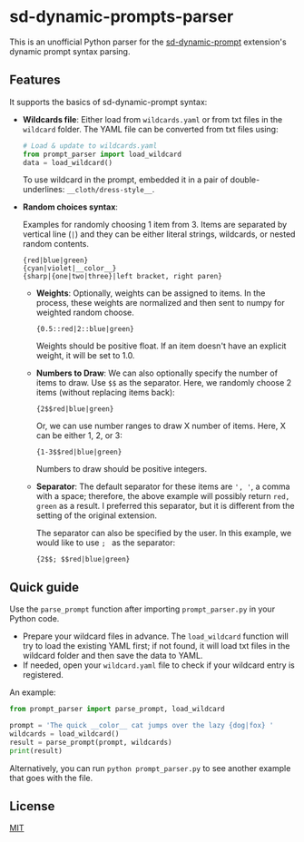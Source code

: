 # sd-dynamic-prompts-parser

This is an unofficial Python parser for the [sd-dynamic-prompt](https://github.com/adieyal/sd-dynamic-prompts) extension's dynamic prompt syntax parsing. 

## Features

It supports the basics of sd-dynamic-prompt syntax:

* **Wildcards file**: Either load from `wildcards.yaml` or from txt files in the `wildcard` folder. The YAML file can be converted from txt files using:
  
  ```python
  # Load & update to wildcards.yaml
  from prompt_parser import load_wildcard
  data = load_wildcard()
  ```
  
  To use wildcard in the prompt, embedded it in a pair of double-underlines: `__cloth/dress-style__`.

* **Random choices syntax**:
  
  Examples for randomly choosing 1 item from 3. Items are separated by vertical line (`|`) and they can be either literal strings, wildcards, or nested random contents.
  ```
  {red|blue|green}
  {cyan|violet|__color__}
  {sharp|{one|two|three}|left bracket, right paren}
  ```
  
  - **Weights**: Optionally, weights can be assigned to items. In the process, these weights are normalized and then sent to numpy for weighted random choose.
    ```
    {0.5::red|2::blue|green}
    ```
    
    Weights should be positive float. If an item doesn't have an explicit weight, it will be set to 1.0.

  - **Numbers to Draw**: We can also optionally specify the number of items to draw. Use `$$` as the separator. Here, we randomly choose 2 items (without replacing items back):
    ```
    {2$$red|blue|green}
    ```

    Or, we can use number ranges to draw X number of items. Here, X can be either 1, 2, or 3:
    ```
    {1-3$$red|blue|green}
    ```
    
    Numbers to draw should be positive integers. 

  - **Separator**: The default separator for these items are `', '`, a comma with a space; therefore, the above example will possibly return `red, green` as a result. I preferred this separator, but it is different from the setting of the original extension. 

    The separator can also be specified by the user. In this example, we would like to use `; ` as the separator:
    ```
    {2$$; $$red|blue|green}
    ```

## Quick guide

Use the `parse_prompt` function after importing `prompt_parser.py` in your Python code. 

* Prepare your wildcard files in advance. The `load_wildcard` function will try to load the existing YAML first; if not found, it will load txt files in the wildcard folder and then save the data to YAML.
* If needed, open your `wildcard.yaml` file to check if your wildcard entry is registered.

An example:

```python
from prompt_parser import parse_prompt, load_wildcard

prompt = 'The quick __color__ cat jumps over the lazy {dog|fox} '
wildcards = load_wildcard()
result = parse_prompt(prompt, wildcards)
print(result)
```

Alternatively, you can run `python prompt_parser.py` to see another example that goes with the file.

## License

[MIT](./LICENSE)
